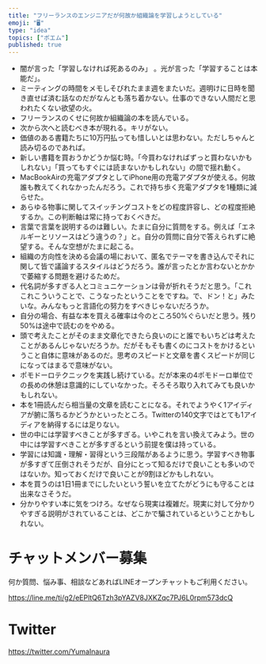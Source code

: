 ```yaml
---
title: "フリーランスのエンジニアだが何故か組織論を学習しようとしている"
emoji: "🖥"
type: "idea"
topics: ["ポエム"]
published: true
---
```



- 闇が言った「学習しなければ死あるのみ」 。光が言った「学習することは本能だ」。
- ミーティングの時間をメモしそびれたまま週をまたいだ。週明けに日時を聞き直せば済む話なのだがなんとも落ち着かない。仕事のできない人間だと思われたくない欲望の火。
- フリーランスのくせに何故か組織論の本を読んでいる。
- 次から次へと読むべき本が現れる。キリがない。
- 価値のある書籍たちに10万円払っても惜しいとは思わない。ただしちゃんと読み切るのであれば。
- 新しい書籍を買おうかどうか悩む時。「今買わなければずっと買わないかもしれない」「買ってもすぐには読まないかもしれない」の間で揺れ動く。
- MacBookAirの充電アダプタとしてiPhone用の充電アダプタが使える。何故誰も教えてくれなかったんだろう。これで持ち歩く充電アダプタを1種類に減らせた。
- あらゆる物事に関してスイッチングコストをどの程度許容し、どの程度拒絶するか。この判断軸は常に持っておくべきだ。
- 言葉で言葉を説明するのは難しい。たまに自分に質問をする。例えば「エネルギーとリソースはどう違うの？」と。自分の質問に自分で答えられずに絶望する。そんな空想がたまに起こる。
- 組織の方向性を決める会議の場において、匿名でテーマを書き込んでそれに関して皆で議論するスタイルはどうだろう。誰が言ったとか言わないとかかで萎縮する問題を避けるためだ。
- 代名詞が多すぎる人とコミュニケーションは骨が折れそうだと思う。「これこれこういうことで、こうなったということをですね。で、ドン！と」みたいな。みんなもっと言語化の努力をすべきじゃないだろうか。
- 自分の場合、有益な本を買える確率は今のところ50%ぐらいだと思う。残り50%は途中で読むのをやめる。
- 頭で考えたことがそのまま文章化できたら良いのにと誰でもいちどは考えたことがあるんじゃないだろうか。だがそもそも書くのにコストをかけるということ自体に意味があるのだ。思考のスピードと文章を書くスピードが同じになってはまるで意味がない。
- ポモドーロテクニックを実践し続けている。だが本来の4ポモドーロ単位での長めの休憩は意識的にしていなかった。そろそろ取り入れてみても良いかもしれない。
- 本を1冊読んだら相当量の文章を読むことになる。それでようやく1アイディアが腑に落ちるかどうかといったところ。Twitterの140文字ではとても1アイディアを納得するには足りない。
- 世の中には学習すべきことが多すぎる。いやこれを言い換えてみよう。世の中には学習すべきことが多すぎるという前提を僕は持っている。
- 学習には知識・理解・習得という三段階があるように思う。学習すべき物事が多すぎて圧倒されそうだが、自分にとって知るだけで良いことも多いのではないか。知っておくだけで良いことが9割ほどかもしれない。
- 本を買うのは1日1冊までにしたいという誓いを立てたがどうにも守ることは出来なさそうだ。
- 分かりやすい本に気をつけろ。なぜなら現実は複雑だ。現実に対して分かりやすぎる説明がされていることは、どこかで騙されているということかもしれない。

# チャットメンバー募集


何か質問、悩み事、相談などあればLINEオープンチャットもご利用ください。

https://line.me/ti/g2/eEPltQ6Tzh3pYAZV8JXKZqc7PJ6L0rpm573dcQ


# Twitter

https://twitter.com/YumaInaura

